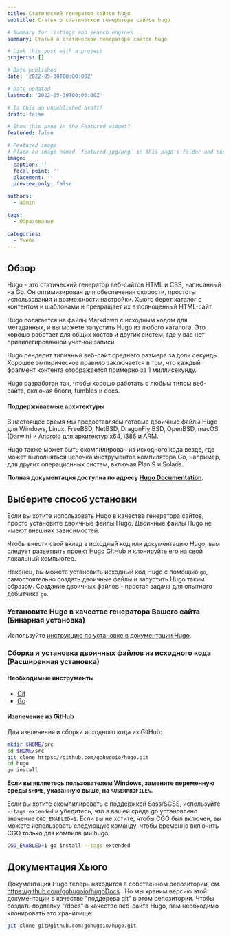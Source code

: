 ```yaml
---
title: Статический генератор сайтов hugo
subtitle: Статья о статическои генераторе сайтов hugo

# Summary for listings and search engines
summary: Статья о статическои генераторе сайтов hugo

# Link this post with a project
projects: []

# Date published
date: '2022-05-30T00:00:00Z'

# Date updated
lastmod: '2022-05-30T00:00:00Z'

# Is this an unpublished draft?
draft: false

# Show this page in the Featured widget?
featured: false

# Featured image
# Place an image named `featured.jpg/png` in this page's folder and customize its options here.
image:
  caption: ''
  focal_point: ''
  placement: ''
  preview_only: false

authors:
  - admin

tags:
  - Образование

categories:
  - Учеба
---
```


## Обзор

Hugo - это статический генератор веб-сайтов HTML и CSS, написанный на Go.
Он оптимизирован для обеспечения скорости, простоты использования и возможности настройки.
Хьюго берет каталог с контентом и шаблонами и превращает их в полноценный HTML-сайт.

Hugo полагается на файлы Markdown с исходным кодом для метаданных, и вы можете запустить Hugo из любого каталога.
Это хорошо работает для общих хостов и других систем, где у вас нет привилегированной учетной записи.

Hugo рендерит типичный веб-сайт среднего размера за доли секунды.
Хорошее эмпирическое правило заключается в том, что каждый фрагмент контента отображается примерно за 1 миллисекунду.

Hugo разработан так, чтобы хорошо работать с любым типом веб-сайта, включая блоги, tumbles и docs.

#### Поддерживаемые архитектуры

В настоящее время мы предоставляем готовые двоичные файлы Hugo для Windows, Linux, FreeBSD, NetBSD, DragonFly BSD, OpenBSD, macOS (Darwin) и [Android](https://gist.github.com/bep/a0d8a26cf6b4f8bc992729b8e50b480b) для архитектур x64, i386 и ARM.

Hugo также может быть скомпилирован из исходного кода везде, где может выполняться цепочка инструментов компилятора Go, например, для других операционных систем, включая Plan 9 и Solaris.

**Полная документация доступна по адресу [Hugo Documentation](https://gohugo.io/getting-started/).**

## Выберите способ установки

Если вы хотите использовать Hugo в качестве генератора сайтов, просто установите двоичные файлы Hugo.
Двоичные файлы Hugo не имеют внешних зависимостей.

Чтобы внести свой вклад в исходный код или документацию Hugo, вам следует [разветвить проект Hugo GitHub](https://github.com/gohugoio/hugo#fork-destination-box) и клонируйте его на свой локальный компьютер.

Наконец, вы можете установить исходный код Hugo с помощью `go`, самостоятельно создать двоичные файлы и запустить Hugo таким образом.
Создание двоичных файлов - простая задача для опытного добытчика `go`.

### Установите Hugo в качестве генератора Вашего сайта (Бинарная установка)

Используйте [инструкцию по установке в документации Hugo](https://gohugo.io/getting-started/installing/).

### Сборка и установка двоичных файлов из исходного кода (Расширенная установка)

#### Необходимые инструменты

* [Git](https://git-scm.com/)
* [Go](https://golang.org/dl/)

#### Извлечение из GitHub

Для извлечения и сборки исходного кода из GitHub:

```bash
mkdir $HOME/src
cd $HOME/src
git clone https://github.com/gohugoio/hugo.git
cd hugo
go install
```

**Если вы являетесь пользователем Windows, замените переменную среды `$HOME`, указанную выше, на `%USERPROFILE%`.**

Если вы хотите скомпилировать с поддержкой Sass/SCSS, используйте `--tags extended` и убедитесь, что в вашей среде go установлено значение `CGO_ENABLED=1`. Если вы не хотите, чтобы CGO был включен, вы можете использовать следующую команду, чтобы временно включить CGO только для компиляции hugo:

```bash
CGO_ENABLED=1 go install --tags extended
```

## Документация Хьюго

Документация Hugo теперь находится в собственном репозитории, см. https://github.com/gohugoio/hugoDocs . Но мы храним версию этой документации в качестве "поддерева git" в этом репозитории. Чтобы создать подпапку "/docs" в качестве веб-сайта Hugo, вам необходимо клонировать это хранилище:

```bash
git clone git@github.com:gohugoio/hugo.git
```

